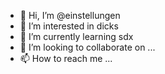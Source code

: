 - 👋 Hi, I’m @einstellungen
- 👀 I’m interested in dicks
- 🌱 I’m currently learning sdx
- 💞️ I’m looking to collaborate on ...
- 📫 How to reach me ...

<!---
einstellungen/einstellungen is a ✨ special ✨ repository because its `README.md` (this file) appears on your GitHub profile.
You can click the Preview link to take a look at your changes.
--->
